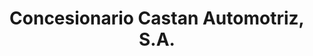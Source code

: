 ---
title: "Concesionario Castan Automotriz, S.A."
url: /calabozo/concesionario-castan-automotriz-s-a/
shop: coche
---